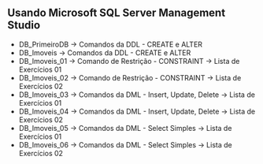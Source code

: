 ## Usando Microsoft SQL Server Management Studio

- DB_PrimeiroDB -> Comandos da DDL - CREATE e ALTER
- DB_Imoveis    -> Comandos da DDL - CREATE e ALTER
- DB_Imoveis_01 -> Comando de Restrição - CONSTRAINT -> Lista de Exercícios 01
- DB_Imoveis_02 -> Comando de Restrição - CONSTRAINT -> Lista de Exercícios 02
- DB_Imoveis_03 -> Comandos da DML - Insert, Update, Delete -> Lista de Exercícios 01
- DB_Imoveis_04 -> Comandos da DML - Insert, Update, Delete -> Lista de Exercícios 02
- DB_Imoveis_05 -> Comandos da DML - Select Simples -> Lista de Exercícios 01
- DB_Imoveis_06 -> Comandos da DML - Select Simples -> Lista de Exercícios 02
